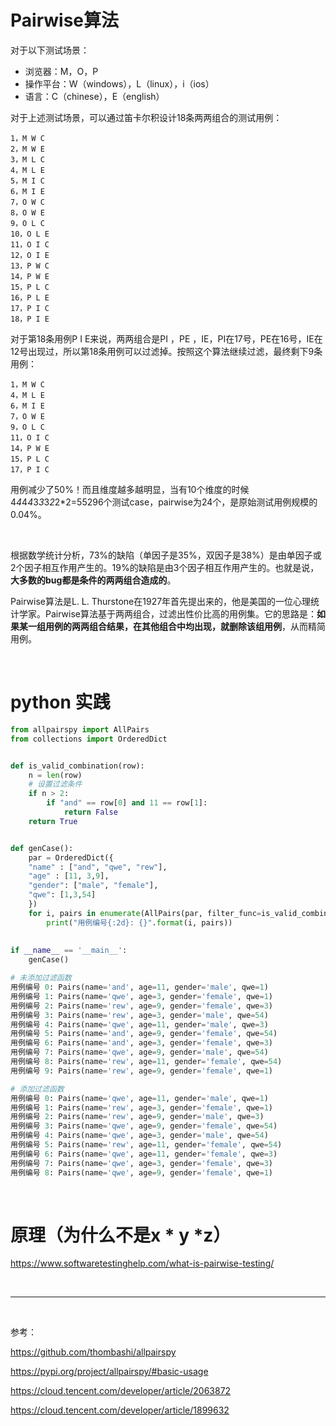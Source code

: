 # Pairwise算法

对于以下测试场景：

- 浏览器：M，O，P
- 操作平台：W（windows），L（linux），i（ios）
- 语言：C（chinese），E（english）

对于上述测试场景，可以通过笛卡尔积设计18条两两组合的测试用例：

```
1，M W C
2，M W E
3，M L C
4，M L E
5，M I C
6，M I E
7，O W C
8，O W E
9，O L C
10，O L E
11，O I C
12，O I E
13，P W C
14，P W E
15，P L C
16，P L E
17，P I C
18，P I E
```

对于第18条用例P I E来说，两两组合是PI ，PE ，IE，PI在17号，PE在16号，IE在12号出现过，所以第18条用例可以过滤掉。按照这个算法继续过滤，最终剩下9条用例：

```
1，M W C
4，M L E
6，M I E
7，O W E
9，O L C
11，O I C
14，P W E
15，P L C
17，P I C
```

用例减少了50%！而且维度越多越明显，当有10个维度的时候4*4*4*4*3*3*3*2*2*2=55296个测试case，pairwise为24个，是原始测试用例规模的0.04%。

<br/>

根据数学统计分析，73%的缺陷（单因子是35%，双因子是38%）是由单因子或2个因子相互作用产生的。19%的缺陷是由3个因子相互作用产生的。也就是说，**大多数的bug都是条件的两两组合造成的**。

Pairwise算法是L. L. Thurstone在1927年首先提出来的，他是美国的一位心理统计学家。Pairwise算法基于两两组合，过滤出性价比高的用例集。它的思路是：**如果某一组用例的两两组合结果，在其他组合中均出现，就删除该组用例**，从而精简用例。

<br/>

# python 实践

```python
from allpairspy import AllPairs
from collections import OrderedDict


def is_valid_combination(row):
    n = len(row)
    # 设置过滤条件
    if n > 2:
        if "and" == row[0] and 11 == row[1]:
            return False
    return True


def genCase():
    par = OrderedDict({
    "name" : ["and", "qwe", "rew"],
    "age" : [11, 3,9],
    "gender": ["male", "female"],
    "qwe": [1,3,54]
    })
    for i, pairs in enumerate(AllPairs(par, filter_func=is_valid_combination)):
        print("用例编号{:2d}: {}".format(i, pairs))
     
        
if __name__ == '__main__':
    genCase()
```

```python
# 未添加过滤函数
用例编号 0: Pairs(name='and', age=11, gender='male', qwe=1)
用例编号 1: Pairs(name='qwe', age=3, gender='female', qwe=1)
用例编号 2: Pairs(name='rew', age=9, gender='female', qwe=3)
用例编号 3: Pairs(name='rew', age=3, gender='male', qwe=54)
用例编号 4: Pairs(name='qwe', age=11, gender='male', qwe=3)
用例编号 5: Pairs(name='and', age=9, gender='female', qwe=54)
用例编号 6: Pairs(name='and', age=3, gender='female', qwe=3)
用例编号 7: Pairs(name='qwe', age=9, gender='male', qwe=54)
用例编号 8: Pairs(name='rew', age=11, gender='female', qwe=54)
用例编号 9: Pairs(name='rew', age=9, gender='female', qwe=1)

# 添加过滤函数
用例编号 0: Pairs(name='qwe', age=11, gender='male', qwe=1)
用例编号 1: Pairs(name='rew', age=3, gender='female', qwe=1)
用例编号 2: Pairs(name='rew', age=9, gender='male', qwe=3)
用例编号 3: Pairs(name='qwe', age=9, gender='female', qwe=54)
用例编号 4: Pairs(name='qwe', age=3, gender='male', qwe=54)
用例编号 5: Pairs(name='rew', age=11, gender='female', qwe=54)
用例编号 6: Pairs(name='qwe', age=11, gender='female', qwe=3)
用例编号 7: Pairs(name='qwe', age=3, gender='female', qwe=3)
用例编号 8: Pairs(name='qwe', age=9, gender='female', qwe=1)

```

<br/>

# 原理（为什么不是x * y  *z）

https://www.softwaretestinghelp.com/what-is-pairwise-testing/

<br/>

---

<br/>

参考：

https://github.com/thombashi/allpairspy

https://pypi.org/project/allpairspy/#basic-usage

https://cloud.tencent.com/developer/article/2063872

https://cloud.tencent.com/developer/article/1899632
